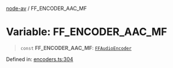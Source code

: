 [node-av](../globals.md) / FF\_ENCODER\_AAC\_MF

# Variable: FF\_ENCODER\_AAC\_MF

> `const` **FF\_ENCODER\_AAC\_MF**: [`FFAudioEncoder`](../type-aliases/FFAudioEncoder.md)

Defined in: [encoders.ts:304](https://github.com/seydx/av/blob/f8631fc881b394300b1479f511d55cf1c370a87f/src/constants/encoders.ts#L304)
